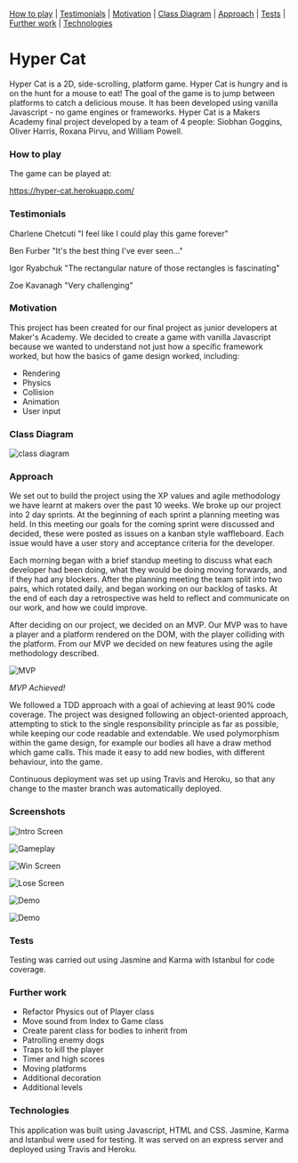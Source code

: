 [How to play](#how-to-use) | [Testimonials](#testimonials) | [Motivation](#motivation) | [Class Diagram](#class-diagram) |  [Approach](#approach) | [Tests](#tests) | [Further work](#further-work) | [Technologies](#technologies)

# Hyper Cat

Hyper Cat is a 2D, side-scrolling, platform game. Hyper Cat is hungry and is on the hunt for a mouse to eat! The goal of the game is to jump between platforms to catch a delicious mouse. It has been developed using vanilla Javascript - no game engines or frameworks. Hyper Cat is a Makers Academy final project developed by a team of 4 people: Siobhan Goggins, Oliver Harris, Roxana Pirvu, and William Powell.

### How to play

The game can be played at:

https://hyper-cat.herokuapp.com/

### Testimonials

Charlene Chetcuti "I feel like I could play this game forever"

Ben Furber "It's the best thing I've ever seen..."

Igor Ryabchuk "The rectangular nature of those rectangles is fascinating"

Zoe Kavanagh "Very challenging"

### Motivation

This project has been created for our final project as junior developers at Maker's Academy. We decided to create a game with vanilla Javascript because we wanted to understand not just how a specific framework worked, but how the basics of game design worked, including:

- Rendering
- Physics
- Collision
- Animation
- User input

### Class Diagram

![class diagram](https://i.imgur.com/OhKgutX.png)

### Approach

We set out to build the project using the XP values and agile methodology we have learnt at makers over the past 10 weeks. We broke up our project into 2 day sprints. At the beginning of each sprint a planning meeting was held. In this meeting our goals for the coming sprint were discussed and decided, these were posted as issues on a kanban style waffleboard. Each issue would have a user story and acceptance criteria for the developer.

Each morning began with a brief standup meeting to discuss what each developer had been doing, what they would be doing moving forwards, and if they had any blockers. After the planning meeting the team split into two pairs, which rotated daily, and began working on our backlog of tasks. At the end of each day a retrospective was held to reflect and communicate on our work, and how we could improve.

After deciding on our project, we decided on an MVP. Our MVP was to have a player and a platform rendered on the DOM, with the player colliding with the platform. From our MVP we decided on new features using the agile methodology described.

![MVP](https://i.imgur.com/r3EqrR5.gif)

*MVP Achieved!*

We followed a TDD approach with a goal of achieving at least 90% code coverage. The project was designed following an object-oriented approach, attempting to stick to the single responsibility principle as far as possible, while keeping our code readable and extendable. We used polymorphism within the game design, for example our bodies all have a draw method which game calls. This made it easy to add new bodies, with different behaviour, into the game.

Continuous deployment was set up using Travis and Heroku, so that any change to the master branch was automatically deployed.

### Screenshots

![Intro Screen](https://i.imgur.com/if9rUaP.png)

![Gameplay]()

![Win Screen](https://i.imgur.com/03fcM7y.png)

![Lose Screen]()

![Demo](https://imgur.com/a/BSgn0XD)

![Demo]()

### Tests

Testing was carried out using Jasmine and Karma with Istanbul for code coverage.

### Further work

- Refactor Physics out of Player class
- Move sound from Index to Game class
- Create parent class for bodies to inherit from
- Patrolling enemy dogs
- Traps to kill the player
- Timer and high scores
- Moving platforms
- Additional decoration
- Additional levels

### Technologies

This application was built using Javascript, HTML and CSS. Jasmine, Karma and Istanbul were used for testing. It was served on an express server and deployed using Travis and Heroku.
